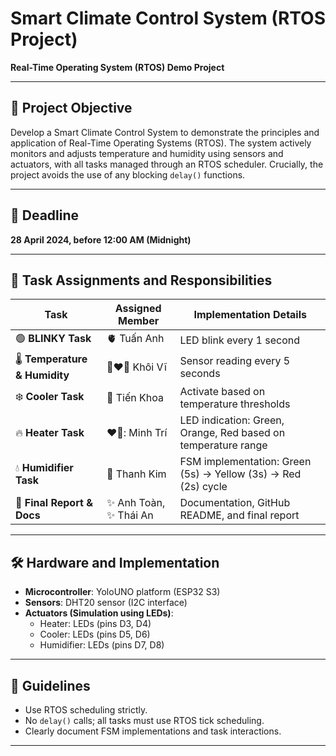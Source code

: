 # Smart Climate Control System (RTOS Project)

**Real-Time Operating System (RTOS) Demo Project**

---

## 🎯 Project Objective

Develop a Smart Climate Control System to demonstrate the principles and application of Real-Time Operating Systems (RTOS). The system actively monitors and adjusts temperature and humidity using sensors and actuators, with all tasks managed through an RTOS scheduler. Crucially, the project avoids the use of any blocking `delay()` functions.

---

## 🚩 Deadline

**28 April 2024, before 12:00 AM (Midnight)**

---

## 📌 Task Assignments and Responsibilities

| Task                           | Assigned Member       | Implementation Details                          |
| ------------------------------ | --------------------- | ----------------------------------------------- |
| 🟢 **BLINKY Task**             | 🫀 Tuấn Anh           | LED blink every 1 second                        |
| 🌡️ **Temperature & Humidity** |  👨‍❤️‍👨 Khôi Vĩ            | Sensor reading every 5 seconds                  |
| ❄️ **Cooler Task**             | 🙂 Tiến Khoa          | Activate based on temperature thresholds        |
| 🔥 **Heater Task**             | ❤️‍🔥: Minh Trí           | LED indication: Green, Orange, Red based on temperature range |
| 💧 **Humidifier Task**         | 👏 Thanh Kim          | FSM implementation: Green (5s) → Yellow (3s) → Red (2s) cycle |
| 📑 **Final Report & Docs**     | ✨ Anh Toàn, ✨ Thái An | Documentation, GitHub README, and final report  |

---

## 🛠️ Hardware and Implementation

- **Microcontroller**: YoloUNO platform (ESP32 S3)
- **Sensors**: DHT20 sensor (I2C interface)
- **Actuators (Simulation using LEDs)**:
  - Heater: LEDs (pins D3, D4)
  - Cooler: LEDs (pins D5, D6)
  - Humidifier: LEDs (pins D7, D8)

---

## 📝 Guidelines

- Use RTOS scheduling strictly.
- No `delay()` calls; all tasks must use RTOS tick scheduling.
- Clearly document FSM implementations and task interactions.

---
